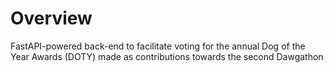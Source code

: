 # Overview
FastAPI-powered back-end to facilitate voting for the annual Dog of the Year Awards (DOTY) made as contributions towards the second Dawgathon